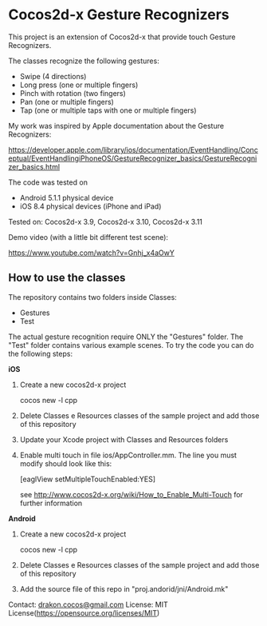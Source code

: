 Cocos2d-x Gesture Recognizers
=============================

This project is an extension of Cocos2d-x that provide touch Gesture Recognizers.

The classes recognize the following gestures:

- Swipe (4 directions)
- Long press (one or multiple fingers)
- Pinch with rotation (two fingers)
- Pan (one or multiple fingers)
- Tap (one or multiple taps with one or multiple fingers)

My work was inspired by Apple documentation about the Gesture Recognizers:

https://developer.apple.com/library/ios/documentation/EventHandling/Conceptual/EventHandlingiPhoneOS/GestureRecognizer_basics/GestureRecognizer_basics.html

The code was tested on
- Android 5.1.1 physical device
- iOS 8.4 physical devices (iPhone and iPad)

Tested on: Cocos2d-x 3.9, Cocos2d-x 3.10, Cocos2d-x 3.11

Demo video (with a little bit different test scene):

https://www.youtube.com/watch?v=Gnhj_x4aOwY

How to use the classes
----------

The repository contains two folders inside Classes:
- Gestures
- Test

The actual gesture recognition require ONLY the "Gestures" folder.
The "Test" folder contains various example scenes.
To try the code you can do the following steps:

**iOS**

1. Create a new cocos2d-x project
	
	cocos new -l cpp <project name>

2. Delete Classes e Resources classes of the sample project and add those of this repository
3. Update your Xcode project with Classes and Resources folders
4. Enable multi touch in file ios/AppController.mm. The line you must modify should look like this:

	[eaglView setMultipleTouchEnabled:YES]

   see http://www.cocos2d-x.org/wiki/How_to_Enable_Multi-Touch for further information


**Android**

1. Create a new cocos2d-x project
	
	cocos new -l cpp <project name>

2. Delete Classes e Resources classes of the sample project and add those of this repository
3. Add the source file of this repo in "proj.andorid/jni/Android.mk"

Contact: drakon.cocos@gmail.com
License: MIT License(https://opensource.org/licenses/MIT)
